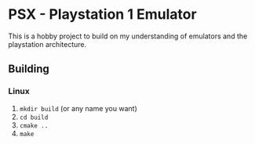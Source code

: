 # PSX - Playstation 1 Emulator
This is a hobby project to build on my understanding of emulators and the playstation architecture.

## Building
### Linux
1. `mkdir build` (or any name you want)  
2. `cd build`  
3. `cmake ..`  
4. `make`

